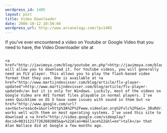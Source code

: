 ```yaml
--- 
wordpress_id: 1405
layout: post
title: Video Downloader
date: 2006-10-12 10:50:04
wordpress_url: http://www.arcanology.com/?p=1405
---
```

If you've ever encountered a video on Youtube or Google Video that you need to have, the Video Downloader site at 
                                                                                                                                                                                                                                                                                                                                                                                                                                                                                                                                                                                                                                                                                                                                                                                                                          
                                                                                                                                                                                                                                                                                                                                                                                                                                                                                                                                                                                                                                                                                                                                                                                                                          <a href="http://javimoya.com/blog/youtube_en.php">http://javimoya.com/blog/youtube_en.php</a> will allow you to download it. For Youtube videos, you will generally need an FLV player. This allows you to play the flash-based video format that they use. One is available at <a href="http://www.martijndevisser.com/blog/article/flv-player-updated">http://www.martijndevisser.com/blog/article/flv-player-updated</a> but it is only for Windows. Luckily, most of the videos on Google Video are AVI format files playable in normal players. I've seen Quicktime on OS X have some issues with sound in them but <a href="http://www.google.com/url?sa=t&ct=res&cd=1&url=http%3A%2F%2Fwww.videolan.org%2Fvlc%2F&ei=_38uRdrJH4H6hAOn4ejVCg&sig=__1zrNvno8Y1RFGrWdb7aCZM2RDBk=&sig2=pMt9H5jHQfDZscbNw37cAw">VLC</a> works well with them on most operating systems. I've used this site to download a <a href="http://video.google.com/videoplay?docid=983112177262602885&q=%22Alan+Wallace%22&hl=en">talk</a> that Alan Wallace did at Google a few months ago.